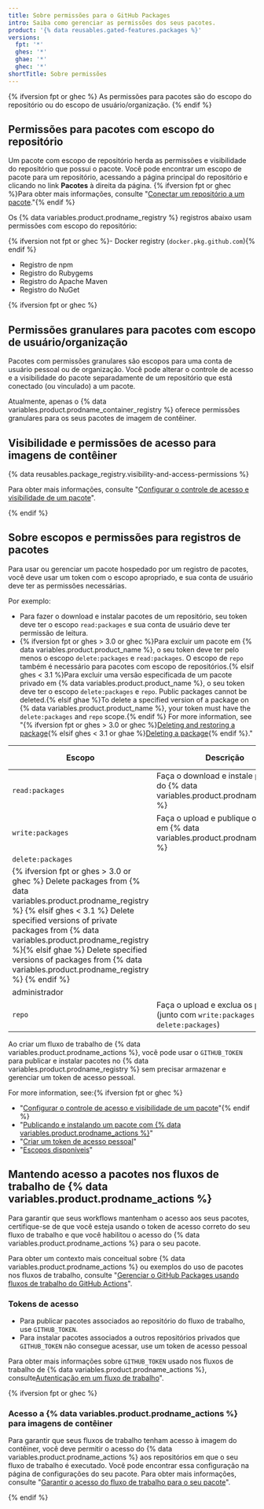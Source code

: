 ```yaml
---
title: Sobre permissões para o GitHub Packages
intro: Saiba como gerenciar as permissões dos seus pacotes.
product: '{% data reusables.gated-features.packages %}'
versions:
  fpt: '*'
  ghes: '*'
  ghae: '*'
  ghec: '*'
shortTitle: Sobre permissões
---
```


{% ifversion fpt or ghec %}
As permissões para pacotes são do escopo do repositório ou do escopo de usuário/organização.
{% endif %}

## Permissões para pacotes com escopo do repositório

Um pacote com escopo de repositório herda as permissões e visibilidade do repositório que possui o pacote. Você pode encontrar um escopo de pacote para um repositório, acessando a página principal do repositório e clicando no link **Pacotes** à direita da página. {% ifversion fpt or ghec %}Para obter mais informações, consulte "[Conectar um repositório a um pacote](/packages/learn-github-packages/connecting-a-repository-to-a-package)."{% endif %}

Os {% data variables.product.prodname_registry %} registros abaixo usam permissões com escopo do repositório:

  {% ifversion not fpt or ghec %}- Docker registry (`docker.pkg.github.com`){% endif %}
  - Registro de npm
  - Registro do Rubygems
  - Registro do Apache Maven
  - Registro do NuGet

{% ifversion fpt or ghec %}
## Permissões granulares para pacotes com escopo de usuário/organização

Pacotes com permissões granulares são escopos para uma conta de usuário pessoal ou de organização. Você pode alterar o controle de acesso e a visibilidade do pacote separadamente de um repositório que está conectado (ou vinculado) a um pacote.

Atualmente, apenas o {% data variables.product.prodname_container_registry %} oferece permissões granulares para os seus pacotes de imagem de contêiner.

## Visibilidade e permissões de acesso para imagens de contêiner

{% data reusables.package_registry.visibility-and-access-permissions %}

Para obter mais informações, consulte "[Configurar o controle de acesso e visibilidade de um pacote](/packages/learn-github-packages/configuring-a-packages-access-control-and-visibility)".

{% endif %}

## Sobre escopos e permissões para registros de pacotes

Para usar ou gerenciar um pacote hospedado por um registro de pacotes, você deve usar um token com o escopo apropriado, e sua conta de usuário deve ter as permissões necessárias.

Por exemplo:
-  Para fazer o download e instalar pacotes de um repositório, seu token deve ter o escopo `read:packages` e sua conta de usuário deve ter permissão de leitura.
- {% ifversion fpt or ghes > 3.0 or ghec %}Para excluir um pacote em {% data variables.product.product_name %}, o seu token deve ter pelo menos o escopo `delete:packages` e `read:packages`. O escopo de `repo` também é necessário para pacotes com escopo de repositórios.{% elsif ghes < 3.1 %}Para excluir uma versão especificada de um pacote privado em {% data variables.product.product_name %}, o seu token deve ter o escopo `delete:packages` e `repo`. Public packages cannot be deleted.{% elsif ghae %}To delete a specified version of a package on {% data variables.product.product_name %}, your token must have the `delete:packages` and `repo` scope.{% endif %} For more information, see "{% ifversion fpt or ghes > 3.0 or ghec %}[Deleting and restoring a package](/packages/learn-github-packages/deleting-and-restoring-a-package){% elsif ghes < 3.1 or ghae %}[Deleting a package](/packages/learn-github-packages/deleting-a-package){% endif %}."

| Escopo                                                                                                                                                                                                                                                                                                                                                         | Descrição                                                                             | Permissão necessária |
| -------------------------------------------------------------------------------------------------------------------------------------------------------------------------------------------------------------------------------------------------------------------------------------------------------------------------------------------------------------- | ------------------------------------------------------------------------------------- | -------------------- |
| `read:packages`                                                                                                                                                                                                                                                                                                                                                | Faça o download e instale pacotes do {% data variables.product.prodname_registry %}   | leitura              |
| `write:packages`                                                                                                                                                                                                                                                                                                                                               | Faça o upload e publique os pacotes em {% data variables.product.prodname_registry %} | gravação             |
| `delete:packages`                                                                                                                                                                                                                                                                                                                                              |                                                                                       |                      |
| {% ifversion fpt or ghes > 3.0 or ghec %} Delete packages from {% data variables.product.prodname_registry %} {% elsif ghes < 3.1 %} Delete specified versions of private packages from {% data variables.product.prodname_registry %}{% elsif ghae %} Delete specified versions of packages from {% data variables.product.prodname_registry %} {% endif %} |                                                                                       |                      |
| administrador                                                                                                                                                                                                                                                                                                                                                  |                                                                                       |                      |
| `repo`                                                                                                                                                                                                                                                                                                                                                         | Faça o upload e exclua os pacotes (junto com `write:packages` ou `delete:packages`)   | gravação ou admin    |

Ao criar um fluxo de trabalho de {% data variables.product.prodname_actions %}, você pode usar o `GITHUB_TOKEN` para publicar e instalar pacotes no {% data variables.product.prodname_registry %} sem precisar armazenar e gerenciar um token de acesso pessoal.

For more information, see:{% ifversion fpt or ghec %}
- "[Configurar o controle de acesso e visibilidade de um pacote](/packages/learn-github-packages/configuring-a-packages-access-control-and-visibility)"{% endif %}
- "[Publicando e instalando um pacote com {% data variables.product.prodname_actions %}](/packages/managing-github-packages-using-github-actions-workflows/publishing-and-installing-a-package-with-github-actions)"
- "[Criar um token de acesso pessoal](/github/authenticating-to-github/creating-a-personal-access-token/)"
- "[Escopos disponíveis](/apps/building-oauth-apps/understanding-scopes-for-oauth-apps/#available-scopes)"

## Mantendo acesso a pacotes nos fluxos de trabalho de {% data variables.product.prodname_actions %}

Para garantir que seus workflows mantenham o acesso aos seus pacotes, certifique-se de que você esteja usando o token de acesso correto do seu fluxo de trabalho e que você habilitou o acesso do {% data variables.product.prodname_actions %} para o seu pacote.

Para obter um contexto mais conceitual sobre {% data variables.product.prodname_actions %} ou exemplos do uso de pacotes nos fluxos de trabalho, consulte "[Gerenciar o GitHub Packages usando fluxos de trabalho do GitHub Actions](/packages/managing-github-packages-using-github-actions-workflows)".

### Tokens de acesso

- Para publicar pacotes associados ao repositório do fluxo de trabalho, use `GITHUB_TOKEN`.
- Para instalar pacotes associados a outros repositórios privados que `GITHUB_TOKEN` não consegue acessar, use um token de acesso pessoal

Para obter mais informações sobre `GITHUB_TOKEN` usado nos fluxos de trabalho de {% data variables.product.prodname_actions %}, consulte[Autenticação em um fluxo de trabalho](/actions/reference/authentication-in-a-workflow#using-the-github_token-in-a-workflow)".

{% ifversion fpt or ghec %}
### Acesso a {% data variables.product.prodname_actions %} para imagens de contêiner

Para garantir que seus fluxos de trabalho tenham acesso à imagem do contêiner, você deve permitir o acesso do {% data variables.product.prodname_actions %} aos repositórios em que o seu fluxo de trabalho é executado. Você pode encontrar essa configuração na página de configurações do seu pacote. Para obter mais informações, consulte "[Garantir o acesso do fluxo de trabalho para o seu pacote](/packages/learn-github-packages/configuring-a-packages-access-control-and-visibility#ensuring-workflow-access-to-your-package)".

{% endif %}
